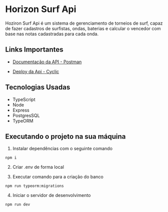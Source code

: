 # Horizon Surf Api

Hoziron Surf Api é um sistema de gerenciamento de torneios de surf, capaz de fazer cadastros de surfistas, ondas, baterias e calcular o vencedor com base nas notas cadastradas para cada onda.

## Links Importantes

- <a href="https://documenter.getpostman.com/view/27727224/2s93sdYrx2" target="_blank">Documentação da API - Postman</a>

- <a href="https://horizon-surf-api.cyclic.app" target="_blank">Deploy da Api - Cyclic</a>

## Tecnologias Usadas

- TypeScript
- Node
- Express
- PostgresSQL
- TypeORM

## Executando o projeto na sua máquina

1. Instalar dependências com o seguinte comando

```console
npm i
```

2. Criar .env de forma local

3. Executar comando para a criação do banco

```console
npm run typeorm:migrations
```

4. Iniciar o servidor de desenvolvimento

```console
npm run dev
```
